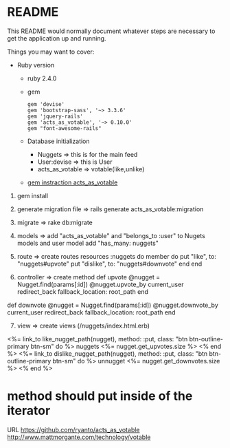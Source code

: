 # README

This README would normally document whatever steps are necessary to get the
application up and running.

Things you may want to cover:

* Ruby version
  * ruby 2.4.0

  * gem
    ```
    gem 'devise'
    gem 'bootstrap-sass', '~> 3.3.6'
    gem 'jquery-rails'
    gem 'acts_as_votable', '~> 0.10.0'
    gem "font-awesome-rails"
    ```

  * Database initialization
    - Nuggets => this is for the main feed
    - User:devise => this is User
    - acts_as_votable => votable(like,unlike)

  * [gem instraction acts_as_votable](https://github.com/ryanto/acts_as_votable)

1. gem install

2. generate migration file  => rails generate acts_as_votable:migration
3. migrate => rake db:migrate
4. models =>  add "acts_as_votable" and "belongs_to :user" to Nugets models and user model add "has_many: nuggets"
5. route => create routes
resources :nuggets do
  member do
    put "like", to: "nuggets#upvote"
    put "dislike", to: "nuggets#downvote"
  end
end
6. controller => create method
def upvote
  @nugget = Nugget.find(params[:id])
  @nugget.upvote_by current_user
  redirect_back fallback_location: root_path
end

def downvote
  @nugget = Nugget.find(params[:id])
  @nugget.downvote_by current_user
  redirect_back fallback_location: root_path
end

7.  view => create views (/nuggets/index.html.erb)
  <!-- using font-awesome & bootstrap -->
<td class="btn-group" data-toggle="buttons">
    <%= link_to like_nugget_path(nugget), method: :put, class: "btn btn-outline-primary btn-sm" do %>
      <!-- font-awesome thumbs-up icon -->
       <i class="fa fa-thumbs-o-up" aria-hidden="true"></i>
       nuggets
       <%= nugget.get_upvotes.size %>
     <% end %>
     <%= link_to dislike_nugget_path(nugget), method: :put, class: "btn btn-outline-primary btn-sm" do %>
      <!-- font-awesome thumbs-down icon -->
       <i class="fa fa-thumbs-o-down" aria-hidden="true"></i>
       unnugget
       <%= nugget.get_downvotes.size %>
    <% end %>
  </td>

# method should put inside of the iterator

URL
https://github.com/ryanto/acts_as_votable
http://www.mattmorgante.com/technology/votable

